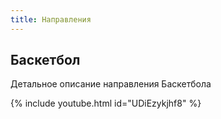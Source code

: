 ```yaml
---
title: Направления
---
```


## Баскетбол

Детальное описание направления Баскетбола

{% include youtube.html id="UDiEzykjhf8" %}
